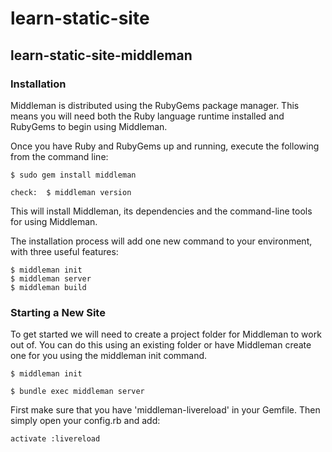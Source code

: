 # learn-static-site

## learn-static-site-middleman

### Installation

<p>Middleman is distributed using the RubyGems package manager. This means you will need both the Ruby language runtime installed and RubyGems to begin using Middleman.</p>


<p>Once you have Ruby and RubyGems up and running, execute the following from the command line:</p>

    $ sudo gem install middleman
    
    check:  $ middleman version
    
<p>This will install Middleman, its dependencies and the command-line tools for using Middleman.</p>

<p>The installation process will add one new command to your environment, with three useful features:</p>

    $ middleman init
    $ middleman server
    $ middleman build
    
### Starting a New Site

<p>To get started we will need to create a project folder for Middleman to work out of. You can do this using an existing folder or have Middleman create one for you using the middleman init command.</p>

    $ middleman init

    $ bundle exec middleman server


<p> First make sure that you have 'middleman-livereload' in your Gemfile. Then simply open your config.rb and add:</p>

    activate :livereload
